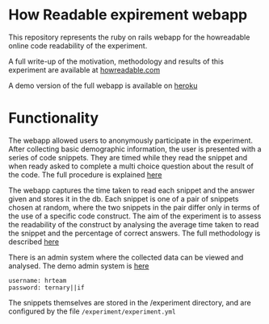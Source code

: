 # How Readable expirement webapp

This repository represents the ruby on rails webapp for the howreadable online code readability of the experiment.

A full write-up of the motivation, methodology and results of this experiment are available at [howreadable.com](https://howreadable.com)

A demo version of the full webapp is available on [heroku](http://howreadable-2.herokuapp.com/)

# Functionality

The webapp allowed users to anonymously participate in the experiment. After collecting basic demographic information, the user is presented with a series of code snippets. They are timed while they read the snippet and when ready asked to complete a multi choice question about the result of the code. The full procedure is explained [here](https://howreadable.com/experiment/methodology.html#procedure)

The webapp captures the time taken to read each snippet and the answer given and stores it in the db. Each snippet is one of a pair of snippets chosen at random, where the two snippets in the pair differ only in terms of the use of a specific code construct. The aim of the experiment is to assess the readability of the construct by analysing the average time taken to read the snippet and the percentage of correct answers. The full methodology is described [here](https://howreadable.com/experiment/methodology.html)

There is an admin system where the collected data can be viewed and analysed. The demo admin system is [here](http://howreadable-2.herokuapp.com/)

```
username: hrteam
password: ternary||if
```

The snippets themselves are stored in the /experiment directory, and are configured by the file `/experiment/experiment.yml`
